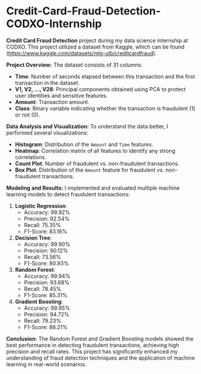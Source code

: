 # Credit-Card-Fraud-Detection-CODXO-Internship
**Credit Card Fraud Detection** project during my data science internship at CODXO. This project utilized a dataset from Kaggle, which can be found (https://www.kaggle.com/datasets/mlg-ulb/creditcardfraud).

**Project Overview:**
The dataset consists of 31 columns:
- **Time**: Number of seconds elapsed between this transaction and the first transaction in the dataset.
- **V1, V2, ..., V28**: Principal components obtained using PCA to protect user identities and sensitive features.
- **Amount**: Transaction amount.
- **Class**: Binary variable indicating whether the transaction is fraudulent (1) or not (0).

**Data Analysis and Visualization:**
To understand the data better, I performed several visualizations:
- **Histogram**: Distribution of the `Amount` and `Time` features.
- **Heatmap**: Correlation matrix of all features to identify any strong correlations.
- **Count Plot**: Number of fraudulent vs. non-fraudulent transactions.
- **Box Plot**: Distribution of the `Amount` feature for fraudulent vs. non-fraudulent transactions.

**Modeling and Results:**
I implemented and evaluated multiple machine learning models to detect fraudulent transactions:
1. **Logistic Regression**:
   - Accuracy: 99.92%
   - Precision: 92.54%
   - Recall: 75.35%
   - F1-Score: 83.16%
2. **Decision Tree**:
   - Accuracy: 99.90%
   - Precision: 90.12%
   - Recall: 73.56%
   - F1-Score: 80.93%
3. **Random Forest**:
   - Accuracy: 99.94%
   - Precision: 93.68%
   - Recall: 78.45%
   - F1-Score: 85.31%
4. **Gradient Boosting**:
   - Accuracy: 99.95%
   - Precision: 94.72%
   - Recall: 79.23%
   - F1-Score: 86.21%

**Conclusion:**
The Random Forest and Gradient Boosting models showed the best performance in detecting fraudulent transactions, achieving high precision and recall rates. This project has significantly enhanced my understanding of fraud detection techniques and the application of machine learning in real-world scenarios.
